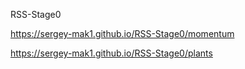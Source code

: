 RSS-Stage0

https://sergey-mak1.github.io/RSS-Stage0/momentum

https://sergey-mak1.github.io/RSS-Stage0/plants
